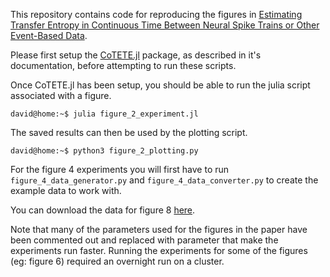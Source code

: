 This repository contains code for reproducing the figures in
[Estimating Transfer Entropy in Continuous Time Between Neural Spike Trains or Other Event-Based Data](https://doi.org/10.1101/2020.06.16.154377).

Please first setup the [CoTETE.jl](https://github.com/dpshorten/CoTETE.jl) package, as described
in it's documentation, before attempting to run these scripts.

Once CoTETE.jl has been setup, you should be able to run the julia script associated with a figure. 

```console
david@home:~$ julia figure_2_experiment.jl
```

The saved results can then be used by the plotting script.

```console
david@home:~$ python3 figure_2_plotting.py
```

For the figure 4 experiments you will first have to run `figure_4_data_generator.py`
and `figure_4_data_converter.py` to create the example data to work with.

You can download the data for figure 8
[here](https://unisyd-my.sharepoint.com/:u:/r/personal/david_shorten_sydney_edu_au/Documents/stg_spike_files.zip?csf=1&web=1&e=2XkX6n).

Note that many of the parameters used for the figures in the paper have been commented out and
replaced with parameter that make the experiments run faster. Running the experiments for some of the figures (eg: figure 6) required an overnight run on a cluster.
